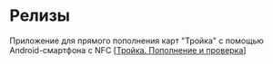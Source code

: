 # Релизы
Приложение для прямого пополнения карт "Тройка" с помощью Android-смартфона с NFC
[[Тройка. Пополнение и проверка](https://play.google.com/store/apps/details?id=by.advasoft.android.troika.app&referrer=utm_source%3Dgithub%26utm_medium%3Ddescription%26utm_content%3Dgithub-description)]
